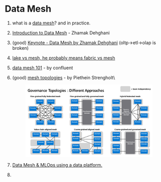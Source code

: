 # Data Mesh

1. what is a [data mesh](https://databricks.com/session\_na20/data-mesh-in-practice-how-europes-leading-online-platform-for-fashion-goes-beyond-the-data-lake)? and in practice.
2. [Introduction to Data Mesh](https://www.youtube.com/watch?v=\_bmYXWCxF\_Q) - Zhamak Dehghani
3. (good) [Keynote - Data Mesh by Zhamak Dehghani](https://www.youtube.com/watch?v=L\_-fHo0ZkAo) (oltp->etl->olap is broken)
4. [lake vs mesh, he probably means fabric vs mesh](https://medium.com/codex/data-lakehouse-vs-data-mesh-bfa1132f94b)
5. [data mesh 101](https://www.youtube.com/watch?v=hgKOpEQaqdY\&list=PLa7VYi0yPIH0L8ahQYbyBFkGc6a949-Lj\&index=10) - by confluent
6.  (good) [mesh topologies](https://towardsdatascience.com/data-mesh-topologies-and-domain-granularity-65290a4ebb90) - by Piethein Strengholt\


    <figure><img src="../.gitbook/assets/image (37).png" alt=""><figcaption></figcaption></figure>


7. [Data Mesh & MLOps using a data platform.](https://medium.com/swlh/building-a-data-platform-to-enable-analytics-and-ai-driven-innovation-1bd95e37efb9)
8.
